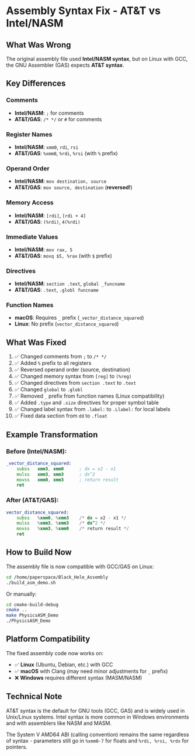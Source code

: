 # Assembly Syntax Fix - AT&T vs Intel/NASM

## What Was Wrong

The original assembly file used **Intel/NASM syntax**, but on Linux with GCC, the GNU Assembler (GAS) expects **AT&T syntax**.

## Key Differences

### Comments
- **Intel/NASM**: `;` for comments
- **AT&T/GAS**: `/* */` or `#` for comments

### Register Names
- **Intel/NASM**: `xmm0`, `rdi`, `rsi`
- **AT&T/GAS**: `%xmm0`, `%rdi`, `%rsi` (with `%` prefix)

### Operand Order
- **Intel/NASM**: `mov destination, source`
- **AT&T/GAS**: `mov source, destination` (**reversed!**)

### Memory Access
- **Intel/NASM**: `[rdi]`, `[rdi + 4]`
- **AT&T/GAS**: `(%rdi)`, `4(%rdi)`

### Immediate Values
- **Intel/NASM**: `mov rax, 5`
- **AT&T/GAS**: `movq $5, %rax` (with `$` prefix)

### Directives
- **Intel/NASM**: `section .text`, `global _funcname`
- **AT&T/GAS**: `.text`, `.globl funcname`

### Function Names
- **macOS**: Requires `_` prefix (`_vector_distance_squared`)
- **Linux**: No prefix (`vector_distance_squared`)

## What Was Fixed

1. ✅ Changed comments from `;` to `/* */`
2. ✅ Added `%` prefix to all registers
3. ✅ Reversed operand order (source, destination)
4. ✅ Changed memory syntax from `[reg]` to `(%reg)`
5. ✅ Changed directives from `section .text` to `.text`
6. ✅ Changed `global` to `.globl`
7. ✅ Removed `_` prefix from function names (Linux compatibility)
8. ✅ Added `.type` and `.size` directives for proper symbol table
9. ✅ Changed label syntax from `.label:` to `.Llabel:` for local labels
10. ✅ Fixed data section from `dd` to `.float`

## Example Transformation

### Before (Intel/NASM):
```asm
_vector_distance_squared:
    subss   xmm3, xmm0      ; dx = x2 - x1
    mulss   xmm3, xmm3      ; dx^2
    movss   xmm0, xmm3      ; return result
    ret
```

### After (AT&T/GAS):
```asm
vector_distance_squared:
    subss   %xmm0, %xmm3    /* dx = x2 - x1 */
    mulss   %xmm3, %xmm3    /* dx^2 */
    movss   %xmm3, %xmm0    /* return result */
    ret
```

## How to Build Now

The assembly file is now compatible with GCC/GAS on Linux:

```bash
cd /home/paperspace/Black_Hole_Assembly
./build_asm_demo.sh
```

Or manually:
```bash
cd cmake-build-debug
cmake ..
make PhysicsASM_Demo
./PhysicsASM_Demo
```

## Platform Compatibility

The fixed assembly code now works on:
- ✅ **Linux** (Ubuntu, Debian, etc.) with GCC
- ✅ **macOS** with Clang (may need minor adjustments for `_` prefix)
- ❌ **Windows** requires different syntax (MASM/NASM)

## Technical Note

AT&T syntax is the default for GNU tools (GCC, GAS) and is widely used in Unix/Linux systems. Intel syntax is more common in Windows environments and with assemblers like NASM and MASM.

The System V AMD64 ABI (calling convention) remains the same regardless of syntax - parameters still go in `%xmm0-7` for floats and `%rdi, %rsi, %rdx` for pointers.

